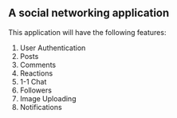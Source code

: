 ## A social networking application

This application will have the following features:
1. User Authentication
2. Posts
3. Comments
4. Reactions
5. 1-1 Chat
6. Followers
7. Image Uploading
8. Notifications
